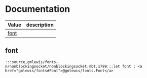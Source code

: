 # Documentation
|Value|description|
|---|---|
|[font](#font)||

## font

```moonbit
:::source,gmlewis/fonts-n/nonblockingsocket/nonblockingsocket.mbt,1799:::let font : <a href="gmlewis/fonts#Font">@gmlewis/fonts.Font</a>
```

